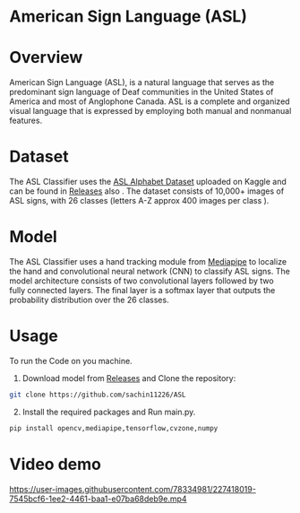 # American Sign Language (ASL)
# Overview
American Sign Language (ASL), is a natural language that serves as the predominant sign language of Deaf communities in the United States of America and most of Anglophone Canada. ASL is a complete and organized visual language that is expressed by employing both manual and nonmanual features.

# Dataset
The ASL Classifier uses the [ASL Alphabet Dataset](https://www.kaggle.com/datasets/sachinmlwala/asl-dataset) uploaded on Kaggle and can be found in [Releases](https://github.com/sachin11226/ASL/releases/tag/Model) also . The dataset consists of 10,000+ images of ASL signs, with 26 classes (letters A-Z approx 400 images per class ).

# Model
The ASL Classifier uses a hand tracking module from [Mediapipe](https://mediapipe.dev/) to localize the hand and convolutional neural network (CNN) to classify ASL signs. The model architecture consists of two convolutional layers followed by two fully connected layers. The final layer is a softmax layer that outputs the probability distribution over the 26 classes.

# Usage
To run the Code on you machine.
1.  Download model from [Releases](https://github.com/sachin11226/ASL/releases/tag/Model) and Clone the repository:
```bash
git clone https://github.com/sachin11226/ASL 
```
2.  Install the required packages and Run main.py.
```bash
pip install opencv,mediapipe,tensorflow,cvzone,numpy
```
# Video demo
https://user-images.githubusercontent.com/78334981/227418019-7545bcf6-1ee2-4461-baa1-e07ba68deb9e.mp4

